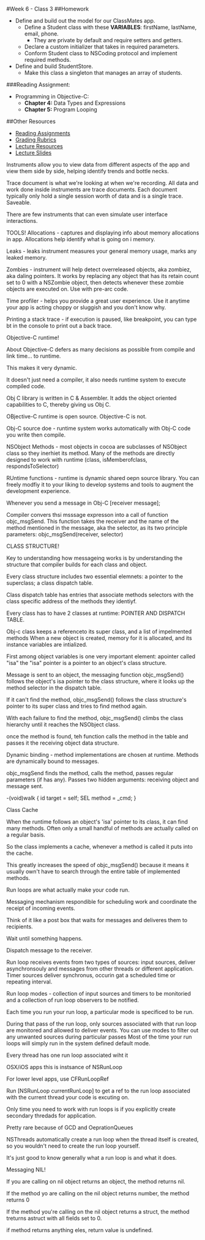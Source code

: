 #Week 6 - Class 3
##Homework
* Define and build out the model for our ClassMates app.
	* Define a Student class with these **VARIABLES**: firstName, lastName, email, phone.
		* They are private by default and require setters and getters.
	* Declare a custom initializer that takes in required parameters.
	* Conform Student class to NSCoding protocol and implement required methods.
* Define and build StudentStore.
	* Make this class a singleton that manages an array of students.

###Reading Assignment:
* Programming in Objective-C:
  * **Chapter 4:** Data Types and Expressions
  * **Chapter 5:** Program Looping

##Other Resources
* [Reading Assignments](../../Resources/ra-grading-standard/)
* [Grading Rubrics](../../Resources/)
* [Lecture Resources](lecture/)
* [Lecture Slides](https://www.icloud.com/keynote/0001oVy64JGT-gIOYJH5_BdRA#Week6_Day3)

Instruments allow you to view data from different aspects of the app and view them side by side, helping identify trends and bottle necks.

Trace document is what we're looking at when we're recording.  All data and work done inside instruments are trace documents.  Each document typically only hold a single session worth of data and is a single trace. Saveable.

There are few instruments that can even simulate user interface interactions.

TOOLS!
Allocations - captures and displaying info about memory allocations in app.  Allocations help identify what is going on i memory.

Leaks - leaks instrument measures your general memory usage, marks any leaked memory.

Zombies - instrument will help detect overreleased objects, aka zombiez, aka daling pointers.  It works by replacing any object that has its retain count set to 0 with a NSZombie object, then detects whenever these zombie objects are executed on.  Use with pre-arc code.

Time profiler - helps you provide a great user experience.  Use it anytime your app is acting choppy or sluggish and you don't know why.

Printing a stack trace - if execution is paused, like breakpoint, you can type bt in the console to print out a back trace.

Objective-C runtime!

About Objective-C
defers as many decisions as possible from compile and link time... to runtime.

This makes it very dynamic.

It doesn't just need a compiler, it also needs runtime system to execute compiled code.

Obj C library is written in C & Assembler.  It adds the object oriented capabilities to C, thereby giving us Obj C.

OBjective-C runtime is open source.
Objective-C is not.

Obj-C source doe - runtime system works automatically with Obj-C code you write then compile.

NSObject Methods - most objects in cocoa are subclasses of NSObject class so they inerhiet its method.  Many of the methods are directly designed to work with runtime (class, isMemberofclass, respondsToSelector)

RUntime functions - runtime is dynamic shared oepn source library.  You can freely modfiy it to your liking to develop systems and tools to augment the development experience.

Whenever you send a message in Obj-C [receiver message];

Compiler convers thsi msssage expresson into a call of function objc_msgSend.  This function takes the receiver and the name of the method mentioned in the message, aka the selector, as its two principle parameters: objc_msgSend(receiver, selector)

CLASS STRUCTURE!

Key to understanding how messageing works is by understanding the structure that compiler builds for each class and object.

Every class structure includes two essential elemnets: a pointer to the superclass; a class dispatch table.

Class dispatch table has entries that associate methods selectors with the class specific address of the methods they identiyf.

Every class has to have 2 classes at runtime:
POINTER AND DISPATCH TABLE.

Obj-c class keeps a referenceto its super class, and a list of impelmented methods
When a new object is created, memory for it is allocated, and its instance variables are intialized.

First among object variables is one very important element: apointer called "isa" the "isa" pointer is a pointer to an object's class structure.

Message is sent to an object, the messaging function objc_msgSend() follows the object's isa pointer to the class structure, where it looks up the method selector in the dispatch table.

If it can't find the method, objc_msgSend() follows the class structure's pointer to its super class and tries to find method again.

With each failure to find the method, objc_msgSend() climbs the class hierarchy until it reaches the NSObject class.

once the method is found, teh function calls the method in the table and passes it the receiving object data structure.


Dynamic binding - method implementations are chosen at runtime.
Methods are dynamically bound to messages.

objc_msgSend finds the method, calls the method, passes regular parameters (if has any).  Passes two hidden arguments: receiving object and message sent.

-(void)walk
{
	id target = self;
	SEL method = _cmd;
}

Class Cache

When the runtime follows an object's 'isa' pointer to its class, it can find many methods.  Often only a small handful of methods are actually called on a regular basis.

So the class implements a cache, whenever a method is called it puts into the cache.

This greatly increases the speed of objc_msgSend() because it means it usually own't have to search through the entire table of implemented methods.

Run loops are what actually make your code run.

Messaging mechanism respondible for scheduling work and coordinate the receipt of incoming events.

Think of it like a post box that waits for messages and deliveres them to recipients.

Wait until something happens.

Dispatch message to the receiver.

Run loop receives events from two types of sources: input sources, deliver asynchronsouly and messages from other threads or different application.  Timer sources deliver synchronus, occurin gat a scheduled time or repeating interval.

Run loop modes - collection of input sources and timers to be monitoried and a collection of run loop observers to be notified.

Each time you run your run loop, a particular mode is specificed to be run.

During that pass of the run loop, only sources associated with that run loop are monitored and allowed to deliver events.
You can use modes to filter out any unwanted sources during particular passes
Most of the time your run loops will simply run in the system defined default mode.

Every thread has one run loop associated wiht it

OSX/iOS apps this is instsance of NSRunLoop

For lower level apps, use CFRunLoopRef

Run [NSRunLoop currentRunLoop] to get a ref to the run loop associated with the current thread your code is excuting on.

Only time you need to work with run loops is if you explicitly create secondary thredads for application.

Pretty rare because of GCD and OeprationQueues

NSThreads automatically create a run loop when the thread itself is created, so you wouldn't need to create the run loop yourself.

It's just good to know generally what a run loop is and what it does.

Messaging NIL!

If you are calling on nil object returns an object, the method returns nil.

If the method yo are calling on the nil object returns number,  the method returns 0

If the method you're calling on the nil object returns a struct, the method treturns  astruct with all fields set to 0.

if method returns anything eles, return value is undefined.
